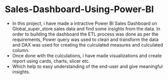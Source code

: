 # Sales-Dashboard-Using-Power-BI
* In this project, i have made a intractive Power BI Sales Dashboard on Global_super_store sales data and find some insights from the data. In order to building the dashboard the ETL process was done as per the requirements, Power query was used to clean and transform the data and DAX was used for creating the culculated measures and culculated column.
* Once done with the culculations, i have made visualizations and create report using cards, charts, slicer etc.
* Which help to easy understanding of the end-user and give meaningful insights.
